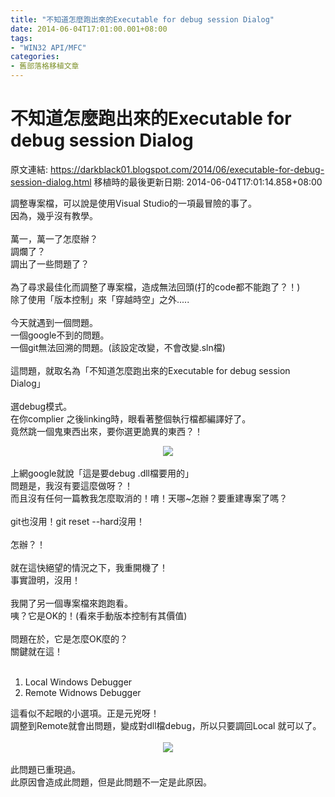 ```yaml
---
title: "不知道怎麼跑出來的Executable for debug session Dialog"
date: 2014-06-04T17:01:00.001+08:00
tags: 
- "WIN32 API/MFC"
categories:
- 舊部落格移植文章
---
```


# 不知道怎麼跑出來的Executable for debug session Dialog

原文連結: https://darkblack01.blogspot.com/2014/06/executable-for-debug-session-dialog.html
移植時的最後更新日期: 2014-06-04T17:01:14.858+08:00

調整專案檔，可以說是使用Visual Studio的一項最冒險的事了。<br />因為，幾乎沒有教學。<br /><br />萬一，萬一了怎麼辦？<br />調爛了？<br />調出了一些問題了？<br /><br />為了尋求最佳化而調整了專案檔，造成無法回頭(打的code都不能跑了？！)<br />除了使用「版本控制」來「穿越時空」之外.....<br /><br />今天就遇到一個問題。<br />一個google不到的問題。<br />一個git無法回溯的問題。(該設定改變，不會改變.sln檔)<br /><br />這問題，就取名為「不知道怎麼跑出來的Executable for debug session Dialog」<br /><br />選debug模式。<br />在你complier 之後linking時，眼看著整個執行檔都編譯好了。<br />竟然跳一個鬼東西出來，要你選更詭異的東西？！<br /><div class="separator" style="clear: both; text-align: center;"><a href="http://1.bp.blogspot.com/-pnS8wROYQKk/U47fQ4pcQaI/AAAAAAAAHU8/9Vgb3mgrlZQ/s1600/Executable+for+debug+session+Dialog.jpg" imageanchor="1" style="margin-left: 1em; margin-right: 1em;"><img border="0" src="http://1.bp.blogspot.com/-pnS8wROYQKk/U47fQ4pcQaI/AAAAAAAAHU8/9Vgb3mgrlZQ/s1600/Executable+for+debug+session+Dialog.jpg" /></a></div><br />上網google就說「這是要debug .dll檔要用的」<br />問題是，我沒有要這麼做呀？！<br />而且沒有任何一篇教我怎麼取消的！唷！天哪~怎辦？要重建專案了嗎？<br /><br />git也沒用！git reset --hard沒用！<br /><br />怎辦？！<br /><br />就在這快絕望的情況之下，我重開機了！<br />事實證明，沒用！<br /><br />我開了另一個專案檔來跑跑看。<br />咦？它是OK的！(看來手動版本控制有其價值)<br /><br />問題在於，它是怎麼OK麼的？<br />關鍵就在這！<br /><br /><ol><li>Local Windows Debugger</li><li>Remote Widnows Debugger</li></ol><div>這看似不起眼的小選項。正是元兇呀！</div><div>調整到Remote就會出問題，變成對dll檔debug，所以只要調回Local 就可以了。</div><br /><div class="separator" style="clear: both; text-align: center;"><a href="http://4.bp.blogspot.com/-dmmR--LJ4mY/U47fuwlBX7I/AAAAAAAAHVE/V1xvpZEm8_c/s1600/%E6%9C%AA%E5%91%BD%E5%90%8D.jpg" imageanchor="1" style="margin-left: 1em; margin-right: 1em;"><img border="0" src="http://4.bp.blogspot.com/-dmmR--LJ4mY/U47fuwlBX7I/AAAAAAAAHVE/V1xvpZEm8_c/s1600/%E6%9C%AA%E5%91%BD%E5%90%8D.jpg" /></a></div><br />此問題已重現過。<br />此原因會造成此問題，但是此問題不一定是此原因。<br /><br />
